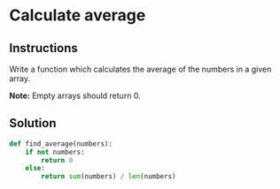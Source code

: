 # Calculate average

## Instructions
Write a function which calculates the average of the numbers in a given array.

**Note:** Empty arrays should return 0.

## Solution

```python
def find_average(numbers):
    if not numbers:
        return 0
    else:
        return sum(numbers) / len(numbers)
```

